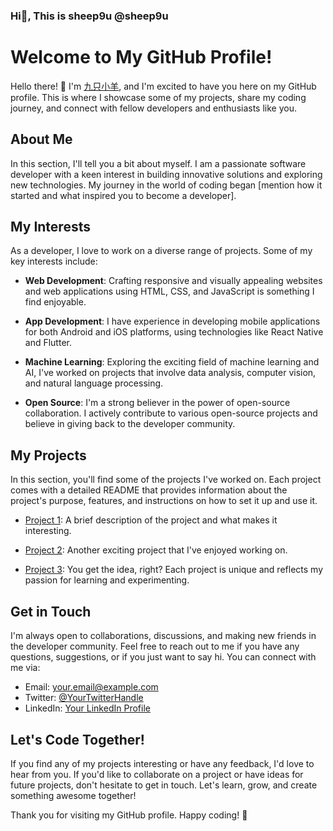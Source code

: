 ### Hi👋, This is sheep9u @sheep9u
# Welcome to My GitHub Profile!

Hello there! 👋 I'm [九只小羊](https://www.github.com/sheep9u), and I'm excited to have you here on my GitHub profile. This is where I showcase some of my projects, share my coding journey, and connect with fellow developers and enthusiasts like you.

## About Me

In this section, I'll tell you a bit about myself. I am a passionate software developer with a keen interest in building innovative solutions and exploring new technologies. My journey in the world of coding began [mention how it started and what inspired you to become a developer].

## My Interests

As a developer, I love to work on a diverse range of projects. Some of my key interests include:

- **Web Development**: Crafting responsive and visually appealing websites and web applications using HTML, CSS, and JavaScript is something I find enjoyable.

- **App Development**: I have experience in developing mobile applications for both Android and iOS platforms, using technologies like React Native and Flutter.

- **Machine Learning**: Exploring the exciting field of machine learning and AI, I've worked on projects that involve data analysis, computer vision, and natural language processing.

- **Open Source**: I'm a strong believer in the power of open-source collaboration. I actively contribute to various open-source projects and believe in giving back to the developer community.

## My Projects

In this section, you'll find some of the projects I've worked on. Each project comes with a detailed README that provides information about the project's purpose, features, and instructions on how to set it up and use it.

- [Project 1](https://github.com/YourUsername/Project1): A brief description of the project and what makes it interesting.

- [Project 2](https://github.com/YourUsername/Project2): Another exciting project that I've enjoyed working on.

- [Project 3](https://github.com/YourUsername/Project3): You get the idea, right? Each project is unique and reflects my passion for learning and experimenting.

## Get in Touch

I'm always open to collaborations, discussions, and making new friends in the developer community. Feel free to reach out to me if you have any questions, suggestions, or if you just want to say hi. You can connect with me via:

- Email: [your.email@example.com](mailto:your.email@example.com)
- Twitter: [@YourTwitterHandle](https://twitter.com/YourTwitterHandle)
- LinkedIn: [Your LinkedIn Profile](https://www.linkedin.com/in/yourprofile/)

## Let's Code Together!

If you find any of my projects interesting or have any feedback, I'd love to hear from you. If you'd like to collaborate on a project or have ideas for future projects, don't hesitate to get in touch. Let's learn, grow, and create something awesome together!

Thank you for visiting my GitHub profile. Happy coding! 🚀

<!--
**sheep9u/sheep9u** is a ✨ _special_ ✨ repository because its `README.md` (this file) appears on your GitHub profile.

Here are some ideas to get you started:

- 🔭 I’m currently working on ...
- 🌱 I’m currently learning ...
- 👯 I’m looking to collaborate on ...
- 🤔 I’m looking for help with ...
- 💬 Ask me about ...
- 📫 How to reach me: ...
- 😄 Pronouns: ...
- ⚡ Fun fact: ...
-->
